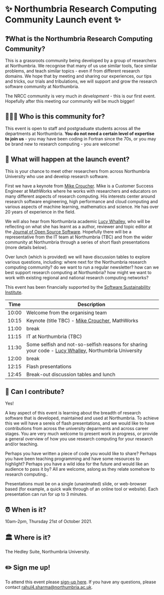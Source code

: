 # ✨ Northumbria Research Computing Community Launch event ✨

## ❓What is the Northumbria Research Computing Community?

This is a grassroots community being developed by a group of researchers at Northumbria. We recognise that many of us use similar tools, face similar problems, and teach similar topics - even if from different research domains. We hope that by meeting and sharing our experiences, our tips and tricks, our trials and tribulations, we will support and grow the research software community at Northumbria. 

The NRCC community is very much *in development* - this is our first event. Hopefully after this meeting our community will be much bigger!

## 🧑‍🤝‍🧑 Who is this community for? 

This event is open to staff and postgraduate students across all the departments at Northumbria. **You do not need a certain level of expertise to join us** - you may have been coding in Fortran since the 70s, or you may be brand new to research computing - you are welcome! 

## 🚀 What will happen at the launch event?

This is your chance to meet other researchers from across Northumbria University who use and develop research software. 

First we have a keynote from [Mike Croucher](https://walkingrandomly.com/?page_id=2). Mike is a Customer Success Engineer at MathWorks where he works with researchers and educators on many different aspects of research computing. His interests center around research software engineering, high performance and cloud computing and various aspects of machine learning, mathematics and science. He has over 20 years of experience in the field.

We will also hear from Northumbria academic [Lucy Whalley](https://lucydot.github.io), who will be reflecting on what she has learnt as a author, reviewer and topic editor at the [Journal of Open Source Software](https://joss.theoj.org). Hopefully there will be a representative from the IT team at Northumbria (TBC) and from the wider community at Northumbria through a series of short flash presentations (more details below).

Over lunch (which is provided) we will have discussion tables to explore various questions, including: where next for the Northumbria research computing community? do we want to run a regular newsletter? how can we best support research computing at Northumbria? how might we want to work with existing regional and national research computing networks?

This event has been financially supported by the [Software Sustainability Institute](https://www.software.ac.uk/).

| Time | Description | 
|-----|-----|
| 10:00 | Welcome from the organising team |
| 10:15 | Keynote (title TBC) - [Mike Croucher](https://walkingrandomly.com/?page_id=2), MathWorks |
| 11:00 | break |
|11:15 | IT at Northumbria (TBC) |
|11:30 | Some selfish and not-so-selfish reasons for sharing your code - [Lucy Whalley](https://lucydot.github.io), Northumbria University |
| 12:00 | break | 
| 12:15 | Flash presentations | 
| 12:45 | Break-out discussion tables and lunch | 

## 📢 Can I contribute? 

Yes! 

A key aspect of this event is learning about the breadth of research software that is developed, maintained and used at Northumbria. To achieve this we will have a sereis of flash presentations, and we would like to have contributions from across the university deparments and across career stages. You are very much welcome to present work in progress, or provide a general overview of how you use research computing for your research and/or teaching.

Perhaps you have written a piece of code you would like to share? Perhaps you have been teaching programming and have some resources to highlight? Perhaps you have a wild idea for the future and would like an audience to pass it by? All are welcome, aslong as they relate somehow to research computing..

Presentations must be on a single (unanimated) slide, or web-browser based (for example, a quick walk through of an online tool or website). Each presentation can run for up to 3 minutes.

## ⏰ When is it? 

10am-2pm, Thursday 21st of October 2021.

## 🏛️ Where is it? 

The Hedley Suite, Northumbria University.

## ✏️ Sign me up! 

To attend this event please [sign-up here](https://forms.office.com/r/qWrtELfdtH). If you have any questions, please contact [rahul4.sharma@northumbria.ac.uk](mailto:rahul4.sharma@northumbria.ac.uk).

